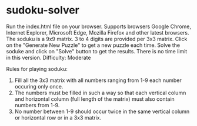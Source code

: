 # sudoku-solver
Run the index.html file on your browser. Supports browsers Google Chrome, Internet Explorer, Microsoft Edge, Mozilla Firefox and other latest browsers.
The soduku is a 9x9 matrix. 3 to 4 digits are provided per 3x3 matrix. Click on the "Generate New Puzzle" to get a new puzzle each time.
Solve the soduke and click on "Solve" button to get the results. There is no time limit in this version.
Difficulty: Moderate

Rules for playing soduku:
1. Fill all the 3x3 matrix with all numbers ranging from 1-9 each number occuring only once.
2. The numbers must be filled in such a way so that each vertical column and horizontal column (full length of the matrix) must also contain numbers from 1-9.
3. No number between 1-9 should occur twice in the same vertical column or horizontal row or in a 3x3 matrix.
